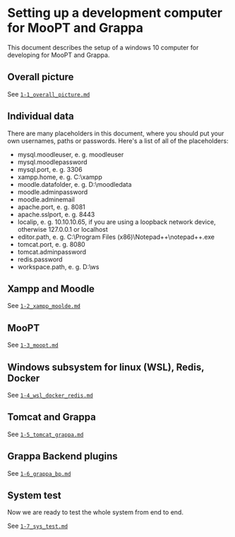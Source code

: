 # Setting up a development computer for MooPT and Grappa

This document describes the setup of a windows 10 computer for developing for MooPT and Grappa.

## Overall picture

See [`1-1_overall_picture.md`](1-1_overall_picture.md)

## Individual data

There are many placeholders in this document, where you should put your own usernames, paths or passwords. Here's a list of all of the placeholders:

* mysql.moodleuser, e. g. moodleuser
* mysql.moodlepassword
* mysql.port, e. g. 3306
* xampp.home, e. g. C:\xampp
* moodle.datafolder, e. g. D:\moodledata
* moodle.adminpassword
* moodle.adminemail
* apache.port, e. g. 8081
* apache.sslport, e. g. 8443
* localip, e. g. 10.10.10.65, if you are using a loopback network device, otherwise 127.0.0.1 or localhost
* editor.path, e. g. C:\Program Files (x86)\Notepad++\notepad++.exe
* tomcat.port, e. g. 8080
* tomcat.adminpassword
* redis.password
* workspace.path, e. g. D:\ws

## Xampp and Moodle

See [`1-2_xampp_moolde.md`](1-2_xampp_moolde.md)

## MooPT

See [`1-3_moopt.md`](1-3_moopt.md)


## Windows subsystem for linux (WSL), Redis, Docker

See [`1-4_wsl_docker_redis.md`](1-4_wsl_docker_redis.md)

## Tomcat and Grappa

See [`1-5_tomcat_grappa.md`](1-5_tomcat_grappa.md)

## Grappa Backend plugins

See [`1-6_grappa_bp.md`](1-6_grappa_bp.md)

## System test

Now we are ready to test the whole system from end to end.

See [`1-7_sys_test.md`](1-7_sys_test.md)


